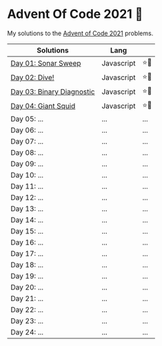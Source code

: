 # Advent Of Code 2021 🎄

My solutions to the [Advent of Code 2021](https://adventofcode.com/2021) problems.

| Solutions                          | Lang       |     |
|------------------------------------|------------| --- |
| [Day 01: Sonar Sweep](./01/)       | Javascript | ⭐🌟 |
| [Day 02: Dive!](./02/)             | Javascript | ⭐🌟 |
| [Day 03: Binary Diagnostic](./03/) | Javascript | ⭐🌟 |  
| [Day 04: Giant Squid](./04/)       | Javascript | ⭐🌟 |
| Day 05: ...                        | ...        | ... |
| Day 06: ...                        | ...        | ... |
| Day 07: ...                        | ...        | ... |
| Day 08: ...                        | ...        | ... |
| Day 09: ...                        | ...        | ... |
| Day 10: ...                        | ...        | ... |
| Day 11: ...                        | ...        | ... |
| Day 12: ...                        | ...        | ... |
| Day 13: ...                        | ...        | ... |
| Day 14: ...                        | ...        | ... |
| Day 15: ...                        | ...        | ... |
| Day 16: ...                        | ...        | ... |
| Day 17: ...                        | ...        | ... |
| Day 18: ...                        | ...        | ... |
| Day 19: ...                        | ...        | ... |
| Day 20: ...                        | ...        | ... |
| Day 21: ...                        | ...        | ... |
| Day 22: ...                        | ...        | ... |
| Day 23: ...                        | ...        | ... |
| Day 24: ...                        | ...        | ... |